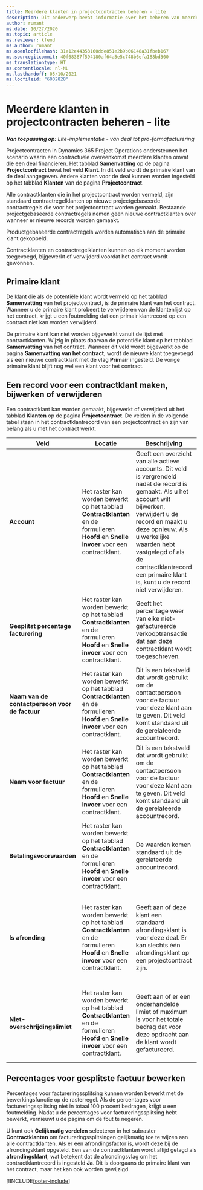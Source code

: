 ```yaml
---
title: Meerdere klanten in projectcontracten beheren - lite
description: Dit onderwerp bevat informatie over het beheren van meerdere klanten in projectcontracten.
author: rumant
ms.date: 10/27/2020
ms.topic: article
ms.reviewer: kfend
ms.author: rumant
ms.openlocfilehash: 31a12e44353160dde851e2b9b06148a31fbeb167
ms.sourcegitcommit: 40f68387f594180af64a5e5c748b6efa188bd300
ms.translationtype: HT
ms.contentlocale: nl-NL
ms.lasthandoff: 05/10/2021
ms.locfileid: "6002828"
---
```

# <a name="manage-multiple-customers-on-project-contracts---lite"></a>Meerdere klanten in projectcontracten beheren - lite

_**Van toepassing op:** Lite-implementatie - van deal tot pro-formafacturering_

Projectcontracten in Dynamics 365 Project Operations ondersteunen het scenario waarin een contractuele overeenkomst meerdere klanten omvat die een deal financieren. Het tabblad **Samenvatting** op de pagina **Projectcontract** bevat het veld **Klant**. In dit veld wordt de primaire klant van de deal aangegeven. Andere klanten voor de deal kunnen worden ingesteld op het tabblad **Klanten** van de pagina **Projectcontract**.

Alle contractklanten die in het projectcontract worden vermeld, zijn standaard contractregelklanten op nieuwe projectgebaseerde contractregels die voor het projectcontract worden gemaakt. Bestaande projectgebaseerde contractregels nemen geen nieuwe contractklanten over wanneer er nieuwe records worden gemaakt.

Productgebaseerde contractregels worden automatisch aan de primaire klant gekoppeld.

Contractklanten en contractregelklanten kunnen op elk moment worden toegevoegd, bijgewerkt of verwijderd voordat het contract wordt gewonnen.

## <a name="primary-customer"></a>Primaire klant

De klant die als de potentiële klant wordt vermeld op het tabblad **Samenvatting** van het projectcontract, is de primaire klant van het contract. Wanneer u de primaire klant probeert te verwijderen van de klantenlijst op het contract, krijgt u een foutmelding dat een primair klantrecord op een contract niet kan worden verwijderd.

De primaire klant kan niet worden bijgewerkt vanuit de lijst met contractklanten. Wijzig in plaats daarvan de potentiële klant op het tabblad **Samenvatting** van het contract. Wanneer dit veld wordt bijgewerkt op de pagina **Samenvatting van het contract**, wordt de nieuwe klant toegevoegd als een nieuwe contractklant met de vlag **Primair** ingesteld. De vorige primaire klant blijft nog wel een klant voor het contract.

## <a name="create-update-or-delete-a-contract-customer-record"></a>Een record voor een contractklant maken, bijwerken of verwijderen

Een contractklant kan worden gemaakt, bijgewerkt of verwijderd uit het tabblad **Klanten** op de pagina **Projectcontract**. De velden in de volgende tabel staan in het contractklantrecord van een projectcontract en zijn van belang als u met het contract werkt.

| Veld | Locatie | Beschrijving | Downstreamimpact |
| --- | --- | --- | --- |
| **Account** | Het raster kan worden bewerkt op het tabblad **Contractklanten** en de formulieren **Hoofd** en **Snelle invoer** voor een contractklant. | Geeft een overzicht van alle actieve accounts. Dit veld is vergrendeld nadat de record is gemaakt. Als u het account wilt bijwerken, verwijdert u de record en maakt u deze opnieuw. Als u werkelijke waarden hebt vastgelegd of als de contractklantrecord een primaire klant is, kunt u de record niet verwijderen. | Contractklanten worden gekopieerd als contractregelklanten wanneer een contractregel wordt aangemaakt. |
| **Gesplitst percentage facturering** | Het raster kan worden bewerkt op het tabblad **Contractklanten** en de formulieren **Hoofd** en **Snelle invoer** voor een contractklant. | Geeft het percentage weer van elke niet-gefactureerde verkooptransactie dat aan deze contractklant wordt toegeschreven. | Gekopieerd naar nieuwe contractregels en contractregelklanten op nieuwe projectcontractregels. |
| **Naam van de contactpersoon voor de factuur** | Het raster kan worden bewerkt op het tabblad **Contractklanten** en de formulieren **Hoofd** en **Snelle invoer** voor een contractklant. | Dit is een tekstveld dat wordt gebruikt om de contactpersoon voor de factuur voor deze klant aan te geven. Dit veld komt standaard uit de gerelateerde accountrecord. | Gekopieerd naar het veld **Factureren aan contractnaam** op de factuur die voor deze klant wordt gegenereerd. |
| **Naam voor factuur** | Het raster kan worden bewerkt op het tabblad **Contractklanten** en de formulieren **Hoofd** en **Snelle invoer** voor een contractklant. | Dit is een tekstveld dat wordt gebruikt om de contactpersoon voor de factuur voor deze klant aan te geven. Dit veld komt standaard uit de gerelateerde accountrecord. | Gekopieerd naar het veld **Factureren aan contractnaam** op de factuur die voor deze klant wordt gegenereerd. |
| **Betalingsvoorwaarden** | Het raster kan worden bewerkt op het tabblad **Contractklanten** en de formulieren **Hoofd** en **Snelle invoer** voor een contractklant. | De waarden komen standaard uit de gerelateerde accountrecord. | Gekopieerd naar het veld **Factureren aan contractnaam** op de factuur die voor deze klant wordt gegenereerd. |
| **Is afronding** | Het raster kan worden bewerkt op het tabblad **Contractklanten** en de formulieren **Hoofd** en **Snelle invoer** voor een contractklant. | Geeft aan of deze klant een standaard afrondingsklant is voor deze deal. Er kan slechts één afrondingsklant op een projectcontract zijn. | Wanneer splitsingen voor hoeveelheid in kosten en niet-gefactureerde verkoop leiden tot een afrondingsverschil, wordt dat verschil toegepast op de werkelijke waarde die aan deze klant is toegewezen. |
| **Niet-overschrijdingslimiet** | Het raster kan worden bewerkt op het tabblad **Contractklanten** en de formulieren **Hoofd** en **Snelle invoer** voor een contractklant. | Geeft aan of er een onderhandelde limiet of maximum is voor het totale bedrag dat voor deze opdracht aan de klant wordt gefactureerd. | De **Niet-overschrijdingslimiet** die is ingesteld op contractklantniveau, wordt beoordeeld op **Werkelijke niet-gefactureerde verkopen** die verwijzen naar deze contractklant. |

## <a name="edit-billing-split-percentages"></a>Percentages voor gesplitste factuur bewerken

Percentages voor factureringssplitsing kunnen worden bewerkt met de bewerkingsfunctie op de rasterregel. Als de percentages voor factureringssplitsing niet in totaal 100 procent bedragen, krijgt u een foutmelding. Nadat u de percentages voor factureringssplitsing hebt bewerkt, vernieuwt u de pagina om de fout te negeren.

U kunt ook **Gelijkmatig verdelen** selecteren in het subraster **Contractklanten** om factureringssplitsingen gelijkmatig toe te wijzen aan alle contractklanten. Als er een afrondingsfactor is, wordt deze bij de afrondingsklant opgeteld. Een van de contractklanten wordt altijd getagd als **afrondingsklant**, wat betekent dat de afrondingsvlag om het contractklantrecord is ingesteld **Ja**. Dit is doorgaans de primaire klant van het contract, maar het kan ook worden gewijzigd.


[!INCLUDE[footer-include](../../includes/footer-banner.md)]